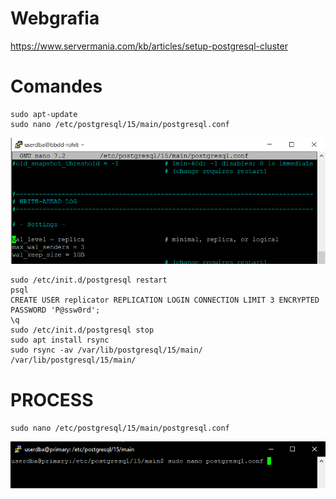 # Webgrafia
https://www.servermania.com/kb/articles/setup-postgresql-cluster

# Comandes

```
sudo apt-update
sudo nano /etc/postgresql/15/main/postgresql.conf
```
![1714139307851](image/node_replication/1714139307851.png)

```
sudo /etc/init.d/postgresql restart
psql
CREATE USER replicator REPLICATION LOGIN CONNECTION LIMIT 3 ENCRYPTED PASSWORD 'P@ssw0rd';
\q
sudo /etc/init.d/postgresql stop
sudo apt install rsync
sudo rsync -av /var/lib/postgresql/15/main/ /var/lib/postgresql/15/main/
```

# PROCESS

`sudo nano /etc/postgresql/15/main/postgresql.conf`

![alt text](../images/bdr/image.png)







